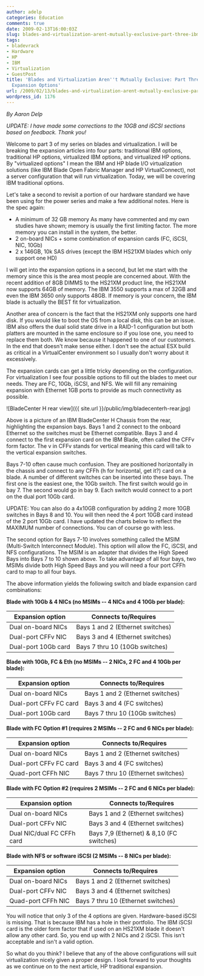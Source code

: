 ```yaml
---
author: adelp
categories: Education
comments: true
date: 2009-02-13T16:00:03Z
slug: blades-and-virtualization-arent-mutually-exclusive-part-three-ibm-traditional-expansion-options
tags:
- bladevrack
- Hardware
- HP
- IBM
- Virtualization
- GuestPost
title: 'Blades and Virtualization Aren''t Mutually Exclusive: Part Three, IBM Traditional
  Expansion Options'
url: /2009/02/13/blades-and-virtualization-arent-mutually-exclusive-part-three-ibm-traditional-expansion-options/
wordpress_id: 1176
---
```


_By Aaron Delp_

_UPDATE: I have made some corrections to the 10GB and iSCSI sections based on feedback. Thank you!_

Welcome to part 3 of my series on blades and virtualization. I will be breaking the expansion articles into four parts: traditional IBM options, traditional HP options, virtualized IBM options, and virtualized HP options. By "virtualized options" I mean the IBM and HP blade I/O virtualization solutions (like IBM Blade Open Fabric Manager and HP VirtualConnect), not a server configuration that will run virtualization. Today, we will be covering IBM traditional options.

Let's take a second to revisit a portion of our hardware standard we have been using for the power series and make a few additional notes. Here is the spec again:

* A minimum of 32 GB memory  As many have commented and my own studies have shown; memory is usually the first limiting factor. The more memory you can install in the system, the better.  
* 2 on-board NICs + some combination of expansion cards (FC, iSCSI, NIC, 10Gb)  
* 2 x 146GB, 10k SAS drives (except the IBM HS21XM blades which only support one HD)

I will get into the expansion options in a second, but let me start with the memory since this is the area most people are concerned about. With the recent addition of 8GB DIMMS to the HS21XM product line, the HS21XM now supports 64GB of memory. The IBM 3550 supports a max of 32GB and even the IBM 3650 only supports 48GB. If memory is your concern, the IBM blade is actually the BEST fit for virtualization.

Another area of concern is the fact that the HS21XM only supports one hard disk. If you would like to boot the OS from a local disk, this can be an issue. IBM also offers the dual solid state drive in a RAID-1 configuration but both platters are mounted in the same enclosure so if you lose one, you need to replace them both. We know because it happened to one of our customers. In the end that doesn't make sense either. I don't see the actual ESX build as critical in a VirtualCenter environment so I usually don't worry about it excessively.

The expansion cards can get a little tricky depending on the configuration. For virtualization I see four possible options to fill out the blades to meet our needs. They are FC, 10Gb, iSCSI, and NFS. We will fill any remaining expansion with Ethernet 1GB ports to provide as much connectivity as possible.

![BladeCenter H rear view]({{ site.url }}/public/img/bladecenterh-rear.jpg)

Above is a picture of an IBM BladeCenter H Chassis from the rear, highlighting the expansion bays. Bays 1 and 2 connect to the onboard Ethernet so the switches must be Ethernet compatible. Bays 3 and 4 connect to the first expansion card on the IBM Blade, often called the CFFv form factor. The v in CFFv stands for vertical meaning this card will talk to the vertical expansion switches.

Bays 7-10 often cause much confusion. They are positioned horizontally in the chassis and connect to any CFFh (h for horizontal, get it?) card on a blade. A number of different switches can be inserted into these bays. The first one is the easiest one, the 10Gb switch. The first switch would go in bay 7. The second would go in bay 9. Each switch would connect to a port on the dual port 10Gb card.

UPDATE: You can also do a 4x10GB configuration by adding 2 more 10GB switches in Bays 8 and 10. You will then need the 4 port 10GB card instead of the 2 port 10Gb card. I have updated the charts below to reflect the MAXIMUM number of connections. You can of course go with less.

The second option for Bays 7-10 involves something called the MSIM (Multi-Switch Interconnect Module). This option will allow the FC, iSCSI, and NFS configurations. The MSIM is an adapter that divides the High Speed Bays into Bays 7 to 10 shown above. To take advantage of all four bays, two MSIMs divide both High Speed Bays and you will need a four port CFFh card to map to all four bays.

The above information yields the following switch and blade expansion card combinations:

**Blade with 10Gb & 4 NICs (no MSIMs -- 4 NICs and 4 10Gb per blade):**

| Expansion option    | Connects to/Requires             |
|---------------------|----------------------------------|
| Dual on-board NICs  | Bays 1 and 2 (Ethernet switches) |
| Dual-port CFFv NIC  | Bays 3 and 4 (Ethernet switches) |
| Dual-port 10Gb card | Bays 7 thru 10 (10Gb switches)   |

**Blade with 10Gb, FC & Eth (no MSIMs -- 2 NICs, 2 FC and 4 10Gb per blade):**

| Expansion option       | Connects to/Requires             |
|------------------------|----------------------------------|
| Dual on-board NICs     | Bays 1 and 2 (Ethernet switches) |
| Dual-port CFFv FC card | Bays 3 and 4 (FC switches)       |
| Dual-port 10Gb card    | Bays 7 thru 10 (10Gb switches)   |

**Blade with FC Option #1 (requires 2 MSIMs -- 2 FC and 6 NICs per blade):**

| Expansion option       | Connects to/Requires               |
|------------------------|------------------------------------|
| Dual on-board NICs     | Bays 1 and 2 (Ethernet switches)   |
| Dual-port CFFv FC card | Bays 3 and 4 (FC switches)         |
| Quad-port CFFh NIC     | Bays 7 thru 10 (Ethernet switches) |

**Blade with FC Option #2 (requires 2 MSIMs -- 2 FC and 6 NICs per blade):**

| Expansion option           | Connects to/Requires                     |
|----------------------------|------------------------------------------|
| Dual on-board NICs         | Bays 1 and 2 (Ethernet switches)         |
| Dual-port CFFv NIC         | Bays 3 and 4 (Ethernet switches)         |
| Dual NIC/dual FC CFFh card | Bays 7,9 (Ethernet) & 8,10 (FC switches) |

**Blade with NFS or software iSCSI (2 MSIMs -- 8 NICs per blade):**

| Expansion option   | Connects to/Requires               |
|--------------------|------------------------------------|
| Dual on-board NICs | Bays 1 and 2 (Ethernet switches)   |
| Dual-port CFFv NIC | Bays 3 and 4 (Ethernet switches)   |
| Quad-port CFFh NIC | Bays 7 thru 10 (Ethernet switches) |

You will notice that only 3 of the 4 options are given. Hardware-based iSCSI is missing. That is because IBM has a hole in their portfolio. The IBM iSCSI card is the older form factor that if used on an HS21XM blade it doesn't allow any other card. So, you end up with 2 NICs and 2 iSCSI. This isn't acceptable and isn't a valid option.

So what do you think? I believe that any of the above configurations will suit virtualization nicely given a proper design. I look forward to your thoughts as we continue on to the next article, HP traditional expansion.
